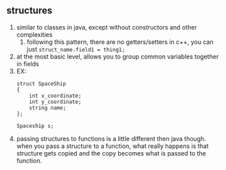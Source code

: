 ## structures
1. similar to classes in java, except without constructors and other complexities
   1. following this pattern, there are no getters/setters in c++, you can just `struct_name.field1 = thing1;`
2. at the most basic level, allows you to group common variables together in fields
3. EX:
    ```
    struct SpaceShip
    {
        int x_coordinate;
        int y_coordinate;
        string name;
    };

    Spaceship s;
    ```
4. passing structures to functions is a little different then java though. when you pass a structure to a function, what really happens is that structure gets copied and the copy becomes what is passed to the function.